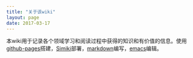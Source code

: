 ```yaml
---
title: "关于该wiki"
layout: page
date: 2017-03-17
---
```


本wiki用于记录各个领域学习和阅读过程中获得的知识和有价值的信息。使用[github-pages](https://pages.github.com/)搭建，[Simiki](http://simiki.org)部署，[markdown](http://daringfireball.net/projects/markdown/)编写，[emacs](https://www.gnu.org/software/emacs/)编辑。
